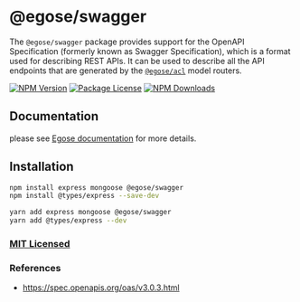 # @egose/swagger

The `@egose/swagger` package provides support for the OpenAPI Specification (formerly known as Swagger Specification), which is a format used for describing REST APIs. It can be used to describe all the API endpoints that are generated by the [`@egose/acl`](https://egose.github.io/egose-acl/philosophy/) model routers.

<a href="https://www.npmjs.com/package/@egose/swagger" target="_blank"><img src="https://img.shields.io/npm/v/@egose/swagger.svg" alt="NPM Version" /></a>
<a href="https://www.npmjs.com/package/@egose/swagger" target="_blank"><img src="https://img.shields.io/npm/l/@egose/swagger.svg" alt="Package License" /></a>
<a href="https://www.npmjs.com/package/@egose/swagger" target="_blank"><img src="https://img.shields.io/npm/dm/@egose/swagger.svg" alt="NPM Downloads" /></a>

## Documentation

please see [Egose documentation](https://egose.github.io/egose-swagger/philosophy/) for more details.

## Installation

```sh
npm install express mongoose @egose/swagger
npm install @types/express --save-dev

```

```sh
yarn add express mongoose @egose/swagger
yarn add @types/express --dev
```

### [MIT Licensed](LICENSE)

### References

- https://spec.openapis.org/oas/v3.0.3.html
